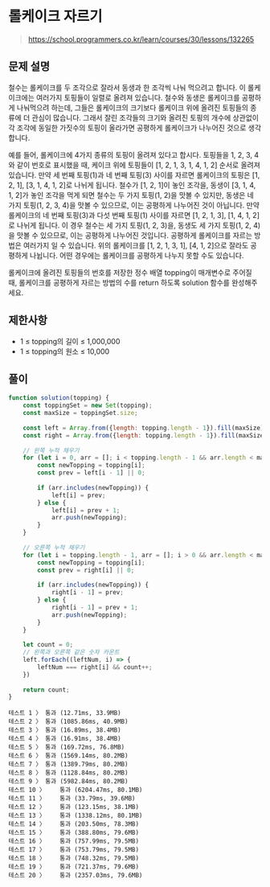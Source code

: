 # 롤케이크 자르기
> https://school.programmers.co.kr/learn/courses/30/lessons/132265

## 문제 설명
철수는 롤케이크를 두 조각으로 잘라서 동생과 한 조각씩 나눠 먹으려고 합니다. 이 롤케이크에는 여러가지 토핑들이 일렬로 올려져 있습니다. 철수와 동생은 롤케이크를 공평하게 나눠먹으려 하는데, 그들은 롤케이크의 크기보다 롤케이크 위에 올려진 토핑들의 종류에 더 관심이 많습니다. 그래서 잘린 조각들의 크기와 올려진 토핑의 개수에 상관없이 각 조각에 동일한 가짓수의 토핑이 올라가면 공평하게 롤케이크가 나누어진 것으로 생각합니다.

예를 들어, 롤케이크에 4가지 종류의 토핑이 올려져 있다고 합시다. 토핑들을 1, 2, 3, 4와 같이 번호로 표시했을 때, 케이크 위에 토핑들이 [1, 2, 1, 3, 1, 4, 1, 2] 순서로 올려져 있습니다. 만약 세 번째 토핑(1)과 네 번째 토핑(3) 사이를 자르면 롤케이크의 토핑은 [1, 2, 1], [3, 1, 4, 1, 2]로 나뉘게 됩니다. 철수가 [1, 2, 1]이 놓인 조각을, 동생이 [3, 1, 4, 1, 2]가 놓인 조각을 먹게 되면 철수는 두 가지 토핑(1, 2)을 맛볼 수 있지만, 동생은 네 가지 토핑(1, 2, 3, 4)을 맛볼 수 있으므로, 이는 공평하게 나누어진 것이 아닙니다. 만약 롤케이크의 네 번째 토핑(3)과 다섯 번째 토핑(1) 사이를 자르면 [1, 2, 1, 3], [1, 4, 1, 2]로 나뉘게 됩니다. 이 경우 철수는 세 가지 토핑(1, 2, 3)을, 동생도 세 가지 토핑(1, 2, 4)을 맛볼 수 있으므로, 이는 공평하게 나누어진 것입니다. 공평하게 롤케이크를 자르는 방법은 여러가지 일 수 있습니다. 위의 롤케이크를 [1, 2, 1, 3, 1], [4, 1, 2]으로 잘라도 공평하게 나뉩니다. 어떤 경우에는 롤케이크를 공평하게 나누지 못할 수도 있습니다.

롤케이크에 올려진 토핑들의 번호를 저장한 정수 배열 topping이 매개변수로 주어질 때, 롤케이크를 공평하게 자르는 방법의 수를 return 하도록 solution 함수를 완성해주세요.

## 제한사항
- 1 ≤ topping의 길이 ≤ 1,000,000
- 1 ≤ topping의 원소 ≤ 10,000

## 풀이
```js
function solution(topping) {
    const toppingSet = new Set(topping);
    const maxSize = toppingSet.size;
    
    const left = Array.from({length: topping.length - 1}).fill(maxSize);
    const right = Array.from({length: topping.length - 1}).fill(maxSize);
    
    // 왼쪽 누적 채우기
    for (let i = 0, arr = []; i < topping.length - 1 && arr.length < maxSize; i++) {
        const newTopping = topping[i];
        const prev = left[i - 1] || 0;
        
        if (arr.includes(newTopping)) {
            left[i] = prev;
        } else {
            left[i] = prev + 1;
            arr.push(newTopping);
        }
    }
    
    // 오른쪽 누적 채우기
    for (let i = topping.length - 1, arr = []; i > 0 && arr.length < maxSize; i--) {
        const newTopping = topping[i];
        const prev = right[i] || 0;
        
        if (arr.includes(newTopping)) {
            right[i - 1] = prev;
        } else {
            right[i - 1] = prev + 1;
            arr.push(newTopping);
        }
    }
    
    let count = 0;
    // 왼쪽과 오른쪽 같은 숫자 카운트
    left.forEach((leftNum, i) => {
        leftNum === right[i] && count++;
    })
    
    return count;
}
```

```
테스트 1 〉	통과 (12.71ms, 33.9MB)
테스트 2 〉	통과 (1085.86ms, 40.9MB)
테스트 3 〉	통과 (16.89ms, 38.4MB)
테스트 4 〉	통과 (16.91ms, 38.4MB)
테스트 5 〉	통과 (169.72ms, 76.8MB)
테스트 6 〉	통과 (1569.14ms, 80.2MB)
테스트 7 〉	통과 (1389.79ms, 80.2MB)
테스트 8 〉	통과 (1128.84ms, 80.2MB)
테스트 9 〉	통과 (5982.84ms, 80.2MB)
테스트 10 〉	통과 (6204.47ms, 80.1MB)
테스트 11 〉	통과 (33.79ms, 39.6MB)
테스트 12 〉	통과 (123.15ms, 38.1MB)
테스트 13 〉	통과 (1338.12ms, 80.1MB)
테스트 14 〉	통과 (203.50ms, 78.3MB)
테스트 15 〉	통과 (388.80ms, 79.6MB)
테스트 16 〉	통과 (757.99ms, 79.5MB)
테스트 17 〉	통과 (753.79ms, 79.5MB)
테스트 18 〉	통과 (748.32ms, 79.5MB)
테스트 19 〉	통과 (721.37ms, 79.6MB)
테스트 20 〉	통과 (2357.03ms, 79.6MB)
```

